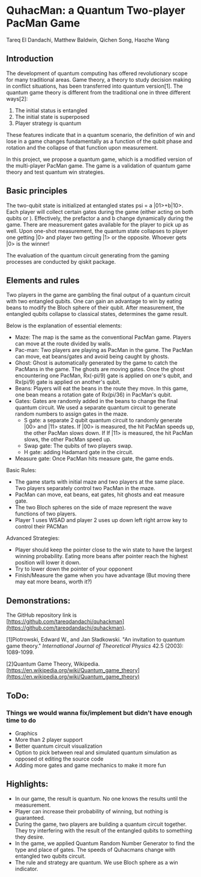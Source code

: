 
# QuhacMan: a Quantum Two-player PacMan Game

Tareq El Dandachi, Matthew Baldwin, Qichen Song, Haozhe Wang

## Introduction

The development of quantum computing has offered revolutionary scope for many traditional areas. Game theory, a theory to study decision making in conflict situations, has been transferred into quantum version[1]. The quantum game theory is different from the traditional one in three different ways[2]:



1. The initial status is entangled
2. The initial state is superposed
3. Player strategy is quantum

These features indicate that in a quantum scenario, the definition of win and lose in a game changes fundamentally as a function of the qubit phase and rotation and the collapse of that function upon measurement.

In this project, we propose a quantum game, which is a modified version of the multi-player PacMan game. The game is a validation of quantum game theory and test quantum win strategies.

## Basic principles

The two-qubit state is initialized at entangled states psi = a |01>+b|10>. Each player will collect certain gates during the game (either acting on both qubits or ). Effectively, the prefactor a and b change dynamically during the game. There are measurement gates available for the player to pick up as well. Upon one-shot measurement, the quantum state collapses to player one getting |0> and player two getting |1> or the opposite. Whoever gets |0> is the winner!

The evaluation of the quantum circuit generating from the gaming processes are conducted by qiskit package.

## Elements and rules


Two players in the game are gambling the final output of a quantum circuit with two entangled qubits. One can gain an advantage to win by eating beans to modify the Bloch sphere of their qubit. After measurement, the entangled qubits collapse to classical states, determines the game result.

Below is the explanation of essential elements:



*   Maze: The map is the same as the conventional PacMan game. Players can move at the route divided by walls.
*   Pac-man: Two players are playing as PacMan in the game. The PacMan can move, eat beans/gates and avoid being caught by ghosts.
*   Ghost: Ghost is automatically generated by the game to catch the PacMans in the game. The ghosts are moving gates. Once the ghost encountering one PacMan, Rx(-pi/9) gate is applied on one's qubit, and Rx(pi/9) gate is applied on another's qubit.
*   Beans: Players will eat the beans in the route they move. In this game, one bean means a rotation gate of Rx(pi/36) in PacMan's qubit.
*   Gates: Gates are randomly added in the beans to change the final quantum circuit. We used a separate quantum circuit to generate random numbers to assign gates in the maze.
    *   S gate: a separate 2 qubit quantum circuit to randomly generate |00> and |11> states. If |00> is measured, the hit PacMan speeds up, the other PacMan slows down. If If |11> is measured, the hit PacMan slows, the other PacMan speed up.
    *   Swap gate: The qubits of two players swap.
    *   H gate: adding Hadamard gate in the circuit.
*   Measure gate: Once PacMan hits measure gate, the game ends.

Basic Rules:



*   The game starts with initial maze and two players at the same place. Two players separately control two PacMan in the maze.
*   PacMan can move, eat beans, eat gates, hit ghosts and eat measure gate.
*   The two Bloch spheres on the side of maze represent the wave functions of two players.
*   Player 1 uses WSAD and player 2 uses up down left right arrow key to control their PACMan

Advanced Strategies:



*   Player should keep the pointer close to the win state to have the largest winning probability. Eating more beans after pointer reach the highest position will lower it down.
*   Try to lower down the pointer of your opponent
*   Finish/Measure the game when you have advantage (But moving there may eat more beans, worth it?)

## Demonstrations:

The GitHub repository link is [https://github.com/tareqdandachi/quhackman](https://github.com/tareqdandachi/quhackman).

[1]Piotrowski, Edward W., and Jan Sładkowski. "An invitation to quantum game theory." _International Journal of Theoretical Physics_ 42.5 (2003): 1089-1099.

[2]Quantum Game Theory, Wikipedia. [https://en.wikipedia.org/wiki/Quantum_game_theory](https://en.wikipedia.org/wiki/Quantum_game_theory)

## ToDo:
### Things we would wanna fix/implement but didn't have enough time to do


* Graphics
* More than 2 player support
* Better quantum circuit visualization
* Option to pick between real and simulated quantum simulation as opposed ot editing the source code
* Adding more gates and game mechanics to make it more fun

## Highlights:



*   In our game, the result is quantum. No one knows the results until the measurement.
*    Player can increase their probability of winning, but nothing is guaranteed.
*   During the game, two players are building a quantum circuit together. They try interfering with the result of the entangled qubits to something they desire.
*   In the game, we applied Quantum Random Number Generator to find the type and place of gates. The speeds of Quhacmans change with entangled two qubits circuit.
*   The rule and strategy are quantum. We use Bloch sphere as a win indicator.
